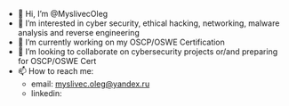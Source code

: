 - 👋 Hi, I’m @MyslivecOleg
- 👀 I’m interested in cyber security, ethical hacking, networking, malware analysis and reverse engineering
- 🌱 I’m currently working on my OSCP/OSWE Certification
- 💞️ I’m looking to collaborate on cybersecurity projects or/and preparing for OSCP/OSWE Cert
- 📫 How to reach me:
	- email:    myslivec.oleg@yandex.ru
    - linkedin: 

<!---
MyslivecOleg/MyslivecOleg is a ✨ special ✨ repository because its `README.md` (this file) appears on your GitHub profile.
You can click the Preview link to take a look at your changes.
--->
